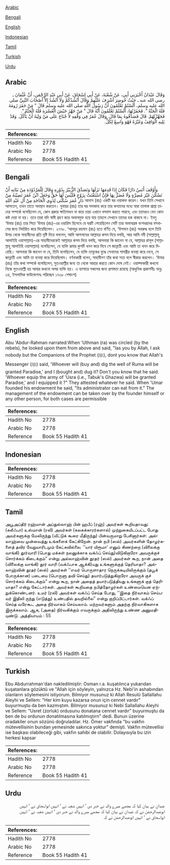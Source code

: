 [Arabic](#arabic)

[Bengali](#bengali)

[English](#english)

[Indonesian](#indonesian)

[Tamil](#tamil)

[Turkish](#turkish)

[Urdu](#urdu)

## Arabic


<div dir="rtl" lang="ar" style={{fontSize:'larger',backgroundColor:'#f8f9fa',padding:20}}>
وَقَالَ عَبْدَانُ أَخْبَرَنِي أَبِي، عَنْ شُعْبَةَ، عَنْ أَبِي إِسْحَاقَ، عَنْ أَبِي عَبْدِ الرَّحْمَنِ، أَنَّ عُثْمَانَ ـ رضى الله عنه ـ حَيْثُ حُوصِرَ أَشْرَفَ عَلَيْهِمْ وَقَالَ أَنْشُدُكُمْ وَلاَ أَنْشُدُ إِلاَّ أَصْحَابَ النَّبِيِّ صلى الله عليه وسلم، أَلَسْتُمْ تَعْلَمُونَ أَنَّ رَسُولَ اللَّهِ صلى الله عليه وسلم قَالَ ‏"‏ مَنْ حَفَرَ رُومَةَ فَلَهُ الْجَنَّةُ ‏"‏‏.‏ فَحَفَرْتُهَا، أَلَسْتُمْ تَعْلَمُونَ أَنَّهُ قَالَ ‏"‏ مَنْ جَهَّزَ جَيْشَ الْعُسْرَةِ فَلَهُ الْجَنَّةُ ‏"‏‏.‏ فَجَهَّزْتُهُمْ‏.‏ قَالَ فَصَدَّقُوهُ بِمَا قَالَ‏.‏ وَقَالَ عُمَرُ فِي وَقْفِهِ لاَ جُنَاحَ عَلَى مَنْ وَلِيَهُ أَنْ يَأْكُلَ‏.‏ وَقَدْ يَلِيهِ الْوَاقِفُ وَغَيْرُهُ فَهْوَ وَاسِعٌ لِكُلٍّ‏.‏
</div>
<div style={{backgroundColor:'#f8f9fa',padding:20, marginBottom: 10}}><table> <thead> <tr> <th>References:</th> <th></th> </tr> </thead> <tbody><tr><td>Hadith No</td><td>2778</td></tr><tr><td>Arabic No</td><td>2778</td></tr><tr><td>Reference</td><td>Book 55 Hadith 41</td></tr></tbody></table></div>

## Bengali


<div dir="ltr" lang="bn" style={{fontSize:'larger',backgroundColor:'#f8f9fa',padding:20}}>
وَأَوْقَفَ أَنَسٌ دَارًا فَكَانَ إِذَا قَدِمَهَا نَزَلَهَا وَتَصَدَّقَ الزُّبَيْرُ بِدُوْرِهِ وَقَالَ لِلْمَرْدُوْدَةِ مِنْ بَنَاتِهِ أَنْ تَسْكُنَ غَيْرَ مُضِرَّةٍ وَلَا مُضَرٍّ بِهَا فَإِنْ اسْتَغْنَتْ بِزَوْجٍ فَلَيْسَ لَهَا حَقٌّ وَجَعَلَ ابْنُ عُمَرَ نَصِيْبَهُ مِنْ دَارِ عُمَرَ سُكْنَى لِذَوِي الْحَاجَةِ مِنْ آلِ عَبْدِ اللهِ আনাস (রাঃ) একটি ঘর ওয়াকফ করেন। যখন তিনি সেখানে আসতেন, তখন তাতে অবস্থান করতেন। যুবায়র (রাঃ) তার ঘর সদাকাহ করে তার কন্যাদের মধ্যে যারা তালাক প্রাপ্তা তাদের সম্পর্কে বলেছিলেন যে, কোন প্রকার ক্ষতিসাধন না করে তারা এখানে বসবাস করতে পারবে; এবং তাদেরও যেন কোন কষ্ট দেয়া না হয়। তবে তারা যদি স্বামী গ্রহণ করে অভাবমুক্ত হয়ে যায় তাহলে সেখানে তাদের হক থাকবে না। ইবনু ‘উমার (রাঃ) তার পিতা ‘উমার (রাঃ)-এর ওয়ারিস হিসেবে যে ঘরটি পেয়েছিলেন সেটি তার অভাবগ্রস্ত বংশধরদের বসবাসের জন্য নির্ধারিত করে দিয়েছিলেন। ২৭৭৮. ‘আবদুর রহমান (রাঃ) হতে বর্ণিত যে, ‘উসমান (রাঃ) অবরুদ্ধ হলে তিনি উপর থেকে সাহাবীদের প্রতি দৃষ্টি দিয়ে বললেন, আমি আপনাদের আল্লাহর কসম দিয়ে বলছি, আর আমি নবী (সাল্লাল্লাহু আলাইহি ওয়াসাল্লাম)-এর সাহাবীদেরকেই আল্লাহর কসম দিয়ে বলছি, আপনারা কি জানেন না যে, আল্লাহর রাসূল (সাল্লাল্লাহু আলাইহি ওয়াসাল্লাম) বলেছিলেন, যে ব্যক্তি রূমার কুপটি খনন করে দিবে সে জান্নাতী এবং আমি তা খনন করে দিয়েছি। আপনারা কি জানেন না যে, তিনি বলেছিলেন, যে ব্যক্তি তাবূকের যুদ্ধে সেনাদের সামগ্রীর ব্যবস্থা করে দেবে, সে জান্নাতী এবং আমি তা ব্যবস্থা করে দিয়েছিলাম। বর্ণনাকারী বলেন, সাহাবীগণ তাঁর কথা সত্য বলে স্বীকার করলেন। ‘উমার (রাঃ) তাঁর কথা সম্পর্কে বলেছিলেন, মুতওয়াল্লীর জন্য তা থেকে আহার করতে কোন দোষ নেই। ওয়াক্ফকারী কখনো নিজে মুতওয়াল্লী হয় আবার কখনো অপর ব্যক্তি হয়। এ ব্যাপারে সকলের জন্য প্রশস্ততা রয়েছে (আধুনিক প্রকাশনীঃ অনুঃ ৩৪, ইসলামিক ফাউন্ডেশনঃ পরিচ্ছেদ ১৭৩৮ শেষাংশ)
</div>
<div style={{backgroundColor:'#f8f9fa',padding:20, marginBottom: 10}}><table> <thead> <tr> <th>References:</th> <th></th> </tr> </thead> <tbody><tr><td>Hadith No</td><td>2778</td></tr><tr><td>Arabic No</td><td>2778</td></tr><tr><td>Reference</td><td>Book 55 Hadith 41</td></tr></tbody></table></div>

## English


<div dir="ltr" lang="en" style={{fontSize:'larger',backgroundColor:'#f8f9fa',padding:20}}>
Abu 'Abdur-Rahman narrated:When 'Uthman (ra) was circled (by the rebels), he looked upon them from above and said, "Ias you by Allah, I ask nobody but the Companions of the Prophet (ﷺ), dont you know that Allah's Messenger (ﷺ) said, 'Whoever will (buy and) dig the well of Ruma will be granted Paradise,' and I (bought and) dug it? Don't you know that he said. 'Whoever equip the army of 'Usra (i.e., Tabuk's Ghazwa) will be granted Paradise,' and I equipped it ?" They attested whatever he said. When 'Umar founded his endowment he said, "Its administrator can eat from it." The management of the endowment can be taken over by the founder himself or any other person, for both cases are permissible
</div>
<div style={{backgroundColor:'#f8f9fa',padding:20, marginBottom: 10}}><table> <thead> <tr> <th>References:</th> <th></th> </tr> </thead> <tbody><tr><td>Hadith No</td><td>2778</td></tr><tr><td>Arabic No</td><td>2778</td></tr><tr><td>Reference</td><td>Book 55 Hadith 41</td></tr></tbody></table></div>

## Indonesian


<div dir="ltr" lang="id" style={{fontSize:'larger',backgroundColor:'#f8f9fa',padding:20}}>

</div>
<div style={{backgroundColor:'#f8f9fa',padding:20, marginBottom: 10}}><table> <thead> <tr> <th>References:</th> <th></th> </tr> </thead> <tbody><tr><td>Hadith No</td><td>2778</td></tr><tr><td>Arabic No</td><td>2778</td></tr><tr><td>Reference</td><td>Book 55 Hadith 41</td></tr></tbody></table></div>

## Tamil


<div dir="ltr" lang="ta" style={{fontSize:'larger',backgroundColor:'#f8f9fa',padding:20}}>
அபூஅப்திர் ரஹ்மான் அப்துல்லாஹ் பின் ஹபீப் (ரஹ்) அவர்கள் கூறியதாவது: (கலீஃபா) உஸ்மான் (ரலி) அவர்கள் (கலகக்காரர்களால்) முற்றுகையிடப்பட்ட போது அவர்களுக்கு மேலிருந்து (வீட்டுக் கூரை மீதிருந்து) பின்வருமாறு பேசினார்கள்: அல்லாஹ்வை முன்வைத்து உங்களைக் கேட்கிறேன். நான் நபி (ஸல்) அவர்களின் தோழர்களைத் தவிர வேறுயாரிடமும் கேட்கவில்லை. ‘‘யார் யிரூமா’ எனும் கிணற்றை (விலைக்கு வாங்கி) தூர்வாரி (பொது மக்கள் நலனுக்காக வக்ஃப் செய்து)விடுகிறாரோ அவருக்குச் சொர்க்கம் கிடைக்கும்” என்று அல்லாஹ்வின் தூதர் (ஸல்) அவர்கள் கூற, நான் அதை (விலைக்கு வாங்கி) தூர் வாரி (வக்ஃபாக ஆக்கி)யது உங்களுக்குத் தெரியாதா? அல்லாஹ்வின் தூதர் (ஸல்) அவர்கள் ‘‘எவர் பொருளாதார நெருக்கடியிலிருக்கும் (தபூக் போருக்கான) படையை (பொருளு தவி செய்து) தயார்படுத்துகிறாரோ அவருக் குச் சொர்க்கம் கிடைக்கும்” என்று கூற, நான் அதைத் தயார்படுத்தியது உங்களுக் குத் தெரியாதா? என்று கேட்டார்கள். அவர்கள் கூறியதை நபித்தோழர்கள் உண்மையென ஏற்றுக்கொண்டனர். உமர் (ரலி) அவர்கள் வக்ஃப் செய்த போது, ‘‘இதை நிர்வாகம் செய்பவர் இதிலி ருந்து (எடுத்து) உண்பதில் தவறில்லை” என்று குறிப்பிட்டார்கள். வக்ஃப் செய்த வரேகூட அதை நிர்வாகம் செய்யலாம். மற்றவர்களும் அதற்கு நிர்வாகிகளாக இருக்கலாம். ஆக, (அதை) நிர்வகிக்கும் எவருக்கும் அதிலிருந்து உண்ண அனுமதியுண்டு. அத்தியாயம் : 55
</div>
<div style={{backgroundColor:'#f8f9fa',padding:20, marginBottom: 10}}><table> <thead> <tr> <th>References:</th> <th></th> </tr> </thead> <tbody><tr><td>Hadith No</td><td>2778</td></tr><tr><td>Arabic No</td><td>2778</td></tr><tr><td>Reference</td><td>Book 55 Hadith 41</td></tr></tbody></table></div>

## Turkish


<div dir="ltr" lang="tr" style={{fontSize:'larger',backgroundColor:'#f8f9fa',padding:20}}>
Ebu Abdurrahman'dan nakledilmiştir: Osman r.a. kuşatılınca yukarıdan kuşatanlara gözüktü ve "Allah için söyleyin, yalnızca Hz. Nebi'in ashabından olanların söylemesini istiyorum. Bilmiyor musunuz ki Allah Resulü Sallallahu Aleyhi ve Sellem: "Her kim kuyu kazarsa onun için cennet vardır" buyurmuştu da ben kazmıştım. Bilmiyor musunuz ki Nebi Sallallahu Aleyhi ve Sellem: "Usret (zorluk) ordusunu donatana cennet vardır" buyurmuştu da ben de bu ordunun donatılmasına katılmıştırn" dedi. Bunun üzerine oradakiler onun sözünü doğruladılar. Hz. Ömer vakfında "bu vakfın mütevellisinin bundan yemesinde sakınca yoktur" demişti. Vakfın mütevellisi ise başkası olabileceği gibi, vakfın sahibi de olabilir. Dolayısıyla bu izin herkesi kapsar
</div>
<div style={{backgroundColor:'#f8f9fa',padding:20, marginBottom: 10}}><table> <thead> <tr> <th>References:</th> <th></th> </tr> </thead> <tbody><tr><td>Hadith No</td><td>2778</td></tr><tr><td>Arabic No</td><td>2778</td></tr><tr><td>Reference</td><td>Book 55 Hadith 41</td></tr></tbody></table></div>

## Urdu


<div dir="rtl" lang="ur" style={{fontSize:'larger',backgroundColor:'#f8f9fa',padding:20}}>
عبدان نے بیان کیا کہ مجھے میرے والد نے خبر دی ‘ انہیں شعبہ نے ‘ انہیں ابواسحاق نے ‘ انہیں ابوعبدالرحمٰن نے کہ عبدان نے بیان کیا کہ مجھے میرے والد نے خبر دی ‘ انہیں شعبہ نے ‘ انہیں ابواسحاق نے ‘ انہیں ابوعبدالرحمٰن نے کہ
</div>
<div style={{backgroundColor:'#f8f9fa',padding:20, marginBottom: 10}}><table> <thead> <tr> <th>References:</th> <th></th> </tr> </thead> <tbody><tr><td>Hadith No</td><td>2778</td></tr><tr><td>Arabic No</td><td>2778</td></tr><tr><td>Reference</td><td>Book 55 Hadith 41</td></tr></tbody></table></div>